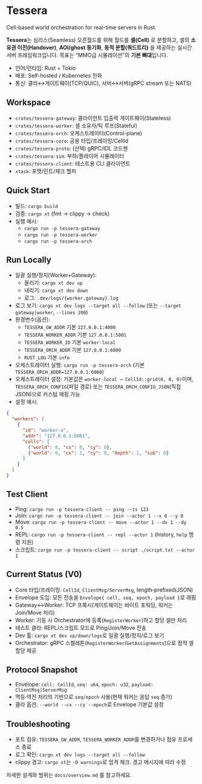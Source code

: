 # Tessera

Cell-based world orchestration for real-time servers in Rust.

**Tessera**는 심리스(Seamless) 오픈월드를 위해 월드를 **셀(Cell)** 로 분할하고,
셀의 **소유권 이전(Handover)**, **AOI/ghost 동기화**, **동적 분할(쿼드트리)** 을 제공하는
실시간 서버 프레임워크입니다. 목표는 “MMO급 시뮬레이션”의 **기본 뼈대**입니다.

- 언어/런타임: Rust + Tokio
- 배포: Self-hosted / Kubernetes 친화
- 통신: 클라↔게이트웨이(TCP/QUIC), 서버↔서버(gRPC stream 또는 NATS)

## Workspace
- `crates/tessera-gateway`: 클라이언트 입출력 게이트웨이(Stateless)
- `crates/tessera-worker`: 셀 소유자/틱 루프(Stateful)
- `crates/tessera-orch`: 오케스트레이터(Control-plane)
- `crates/tessera-core`: 공용 타입/프레이밍/CellId
- `crates/tessera-proto`: (선택) gRPC/IDL 코드젠
- `crates/tessera-sim`: 부하/플레이어 시뮬레이터
- `crates/tessera-client`: 테스트용 CLI 클라이언트
- `xtask`: 포맷/린트/체크 헬퍼

## Quick Start
- 빌드: `cargo build`
- 검증: `cargo xt` (fmt → clippy → check)
- 실행 예시:
  - `cargo run -p tessera-gateway`
  - `cargo run -p tessera-worker`
  - `cargo run -p tessera-orch`

## Run Locally
- 일괄 실행/정지(Worker+Gateway):
  - 올리기: `cargo xt dev up`
  - 내리기: `cargo xt dev down`
  - 로그: `.dev/logs/{worker,gateway}.log`
- 로그 보기: `cargo xt dev logs --target all --follow` (또는 `--target gateway|worker`, `--lines 200`)
- 환경변수(옵션):
  - `TESSERA_GW_ADDR` 기본 `127.0.0.1:4000`
  - `TESSERA_WORKER_ADDR` 기본 `127.0.0.1:5001`
  - `TESSERA_WORKER_ID` 기본 `worker-local`
  - `TESSERA_ORCH_ADDR` 기본 `127.0.0.1:6000`
  - `RUST_LOG` 기본 `info`
- 오케스트레이터 실행: `cargo run -p tessera-orch` (기본 `TESSERA_ORCH_ADDR=127.0.0.1:6000`)
- 오케스트레이터 설정: 기본값은 `worker-local → CellId::grid(0, 0, 0)`이며, `TESSERA_ORCH_CONFIG`(파일 경로) 또는 `TESSERA_ORCH_CONFIG_JSON`(직접 JSON)으로 커스텀 매핑 가능
- 설정 예시:
```json
{
  "workers": [
    {
      "id": "worker-a",
      "addr": "127.0.0.1:5001",
      "cells": [
        {"world": 0, "cx": 0, "cy": 0},
        {"world": 0, "cx": 1, "cy": 0, "depth": 1, "sub": 0}
      ]
    }
  ]
}
```

## Test Client
- Ping: `cargo run -p tessera-client -- ping --ts 123`
- Join: `cargo run -p tessera-client -- join --actor 1 --x 0 --y 0`
- Move: `cargo run -p tessera-client -- move --actor 1 --dx 1 --dy 0.5`
- REPL: `cargo run -p tessera-client -- repl --actor 1` (history, `help` 명령 지원)
- 스크립트: `cargo run -p tessera-client -- script ./script.txt --actor 1`

## Current Status (V0)
- Core 타입/프레이밍: `CellId`, `ClientMsg/ServerMsg`, length‑prefixed(JSON)
- Envelope 도입: 모든 전송을 `Envelope{ cell, seq, epoch, payload }`로 래핑
- Gateway↔Worker: TCP 프록시(게이트웨이는 바이트 포워딩, 워커는 Join/Move 처리)
- Worker: 기동 시 Orchestrator에 등록(`RegisterWorker`)하고 할당 셀만 처리
- 테스트 클라: REPL/스크립트 모드로 Ping/Join/Move 전송
- Dev 툴: `cargo xt dev up/down/logs`로 일괄 실행/정지/로그 보기
- Orchestrator: gRPC 스켈레톤(`RegisterWorker`/`GetAssignments`)으로 정적 셀 할당 제공

## Protocol Snapshot
- Envelope: `cell: CellId`, `seq: u64`, `epoch: u32`, `payload: ClientMsg|ServerMsg`
- 멱등·역전 처리의 기반으로 `seq/epoch` 사용(현재 워커는 응답 `seq` 증가)
- 클라 옵션: `--world --cx --cy --epoch`로 Envelope 기본값 설정

## Troubleshooting
- 포트 점유: `TESSERA_GW_ADDR`, `TESSERA_WORKER_ADDR`를 변경하거나 점유 프로세스 종료
- 로그 확인: `cargo xt dev logs --target all --follow`
- clippy 경고: `cargo xt`는 `-D warnings`로 엄격 체크. 경고 메시지에 따라 수정

자세한 설계와 범위는 `docs/overview.md` 를 참고하세요.
